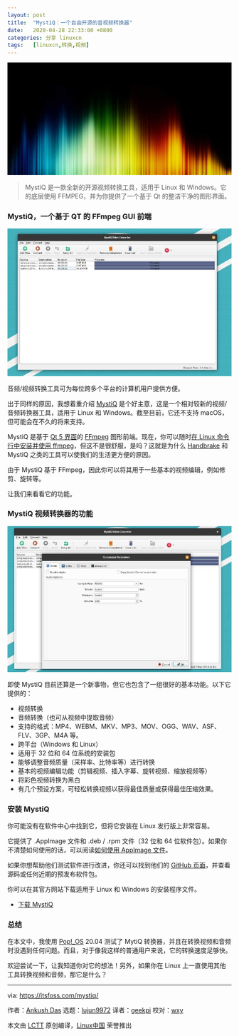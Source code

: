 ```yaml
---
layout: post
title:	"MystiQ：一个自由开源的音视频转换器"
date:	2020-04-28 22:33:00 +0800 
categories:	分享 linuxcn 
tags:	[linuxcn,转换,视频]
---
```



![](/Asserts/Images/album/202004/28/223258cr9rxzyrj344kh68.jpg)



> 
> MystiQ 是一款全新的开源视频转换工具，适用于 Linux 和 Windows。它的底层使用 FFMPEG，并为你提供了一个基于 Qt 的整洁干净的图形界面。
> 
> 
> 


### MystiQ，一个基于 QT 的 FFmpeg GUI 前端


![](/Asserts/Images/album/202004/28/223338yy3uu3fpij2iyr5j.jpg)


音频/视频转换工具可为每位跨多个平台的计算机用户提供方便。


出于同样的原因，我想着重介绍 [MystiQ](https://mystiqapp.com/) 是个好主意，这是一个相对较新的视频/音频转换器工具，适用于 Linux 和 Windows。截至目前，它还不支持 macOS，但可能会在不久的将来支持。


MystiQ 是基于 [Qt 5 界面](https://www.qt.io/)的 [FFmpeg](https://www.ffmpeg.org/) 图形前端。现在，你可以随时[在 Linux 命令行中安装并使用 ffmpeg](https://itsfoss.com/ffmpeg/)，但这不是很舒服，是吗？这就是为什么 [Handbrake](https://itsfoss.com/handbrake/) 和 MystiQ 之类的工具可以使我们的生活更方便的原因。


由于 MystiQ 基于 FFmpeg，因此你可以将其用于一些基本的视频编辑，例如修剪、旋转等。


让我们来看看它的功能。


### MystiQ 视频转换器的功能


![](/Asserts/Images/album/202004/28/223316scmmfaamia2o0mim.jpg)


即使 MystiQ 目前还算是一个新事物，但它也包含了一组很好的基本功能。以下它提供的：


* 视频转换
* 音频转换（也可从视频中提取音频）
* 支持的格式：MP4、WEBM、MKV、MP3、MOV、OGG、WAV、ASF、FLV、3GP、M4A 等。
* 跨平台（Windows 和 Linux）
* 适用于 32 位和 64 位系统的安装包
* 能够调整音频质量（采样率、比特率等）进行转换
* 基本的视频编辑功能（剪辑视频、插入字幕、旋转视频、缩放视频等）
* 将彩色视频转换为黑白
* 有几个预设方案，可轻松转换视频以获得最佳质量或获得最佳压缩效果。


### 安装 MystiQ


你可能没有在软件中心中找到它，但将它安装在 Linux 发行版上非常容易。


它提供了 .AppImage 文件和 .deb / .rpm 文件（32 位和 64 位软件包）。如果你不清楚如何使用的话，可以阅读[如何使用 AppImage 文件](https://itsfoss.com/use-appimage-linux/)。


如果你想帮助他们测试软件进行改进，你还可以找到他们的 [GitHub 页面](https://github.com/swl-x/MystiQ/)，并查看源码或任何近期的预发布软件包。


你可以在其官方网站下载适用于 Linux 和 Windows 的安装程序文件。


* [下载 MystiQ](https://mystiqapp.com/)


### 总结


在本文中，我使用 [Pop!\_OS](https://system76.com/pop) 20.04 测试了 MytiQ 转换器，并且在转换视频和音频时没遇到任何问题。而且，对于像我这样的普通用户来说，它的转换速度足够快。


欢迎尝试一下，让我知道你对它的想法！另外，如果你在 Linux 上一直使用其他工具转换视频和音频，那它是什么？




---


via: <https://itsfoss.com/mystiq/>


作者：[Ankush Das](https://itsfoss.com/author/ankush/) 选题：[lujun9972](https://github.com/lujun9972) 译者：[geekpi](https://github.com/geekpi) 校对：[wxy](https://github.com/wxy)


本文由 [LCTT](https://github.com/LCTT/TranslateProject) 原创编译，[Linux中国](https://linux.cn/) 荣誉推出
